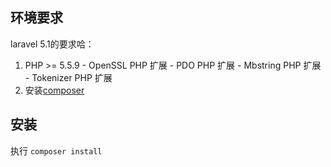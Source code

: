 
## 环境要求

laravel 5.1的要求哈：
1. PHP >= 5.5.9 - OpenSSL PHP 扩展 - PDO PHP 扩展 - Mbstring PHP 扩展 - Tokenizer PHP 扩展
2. 安装[composer](http://www.phpcomposer.com/)

## 安装
执行
`composer install`
